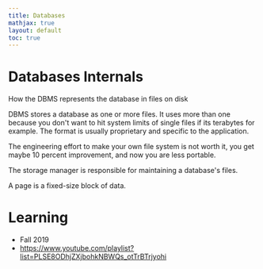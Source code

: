 ```yaml
---
title: Databases
mathjax: true
layout: default
toc: true
---
```








# Databases Internals

How the DBMS represents the database in files on disk

DBMS stores a database as one or more files. It uses more than one because you don't want to hit system limits of single files if its terabytes for example. The format is usually proprietary and specific to the application.

The engineering effort to make your own file system is not worth it, you get maybe 10 percent improvement, and now you are less portable.

The storage manager is responsible for maintaining a database's files.

A page is a fixed-size block of data.




# Learning

* Fall 2019
* https://www.youtube.com/playlist?list=PLSE8ODhjZXjbohkNBWQs_otTrBTrjyohi